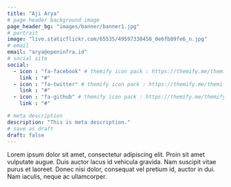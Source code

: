 ```yaml
---
title: "Aji Arya"
# page header background image
page_header_bg: "images/banner/banner1.jpg"
# portrait
image: "live.staticflickr.com/65535/49597330458_0e6fb89fe6_n.jpg"
# email
email: "arya@openinfra.id"
# social site
social:
  - icon : "fa-facebook" # themify icon pack : https://themify.me/themify-icons
    link : "#"
  - icon : "fa-twitter" # themify icon pack : https://themify.me/themify-icons
    link : "#"
  - icon : "fa-github" # themify icon pack : https://themify.me/themify-icons
    link : "#"

# meta description
description: "This is meta description."
# save as draft
draft: false
---
```


Lorem ipsum dolor sit amet, consectetur adipiscing elit. Proin sit amet vulputate augue. Duis auctor lacus id vehicula gravida. Nam suscipit vitae purus et laoreet.
Donec nisi dolor, consequat vel pretium id, auctor in dui. Nam iaculis, neque ac ullamcorper.
